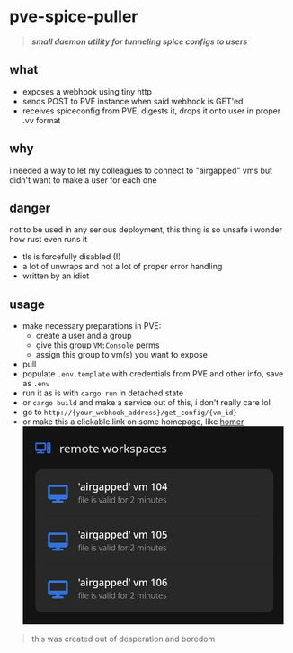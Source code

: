 # pve-spice-puller

> ***small daemon utility for tunneling spice configs to users***

## what

- exposes a webhook using tiny http
- sends POST to PVE instance when said webhook is GET'ed
- receives spiceconfig from PVE, digests it, drops it onto user in proper .vv format

## why

i needed a way to let my colleagues to connect to "airgapped" vms but didn't want to make a user for each one

## danger

not to be used in any serious deployment, this thing is so unsafe i wonder how rust even runs it

- tls is forcefully disabled (!)
- a lot of unwraps and not a lot of proper error handling
- written by an idiot

## usage

- make necessary preparations in PVE:
  - create a user and a group
  - give this group `VM:Console` perms
  - assign this group to vm(s) you want to expose
- pull
- populate `.env.template` with credentials from PVE and other info, save as `.env`
- run it as is with `cargo run` in detached state
- or `cargo build` and make a service out of this, i don't really care lol
- go to `http://{your_webhook_address}/get_config/{vm_id}`
- or make this a clickable link on some homepage, like [homer](https://github.com/bastienwirtz/homer)
![screenshot of how i used this](pve-puller.png)

> this was created out of desperation and boredom

